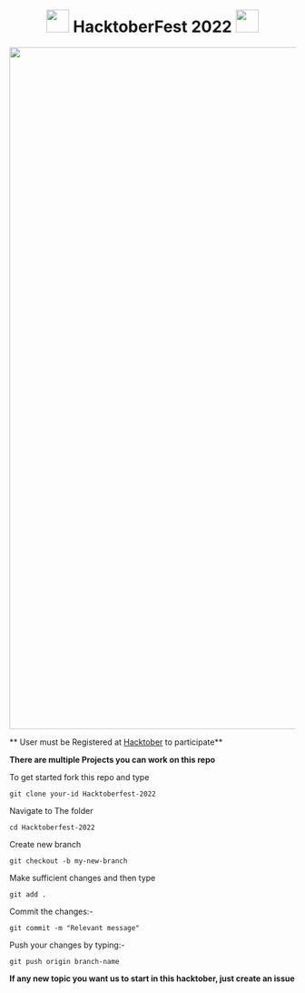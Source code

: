 <h1 align="center"> <img src= "https://octodex.github.com/images/original.png" width= "40" /> HacktoberFest 2022 <img src= "https://octodex.github.com/images/original.png" width= "40" /> </h1>



<div align="center">

<img src= "https://res.cloudinary.com/practicaldev/image/fetch/s--ds97LCK---/c_imagga_scale,f_auto,fl_progressive,h_420,q_auto,w_1000/https://dev-to-uploads.s3.amazonaws.com/uploads/articles/ymlmr15l83rrjq8natft.jpg" width= "1200"/>
</div>

** User must be Registered at [Hacktober](https://hacktoberfest.com/) to participate**

**There are multiple Projects you can work on this repo**

To get started fork this repo and type

```
git clone your-id Hacktoberfest-2022
```

Navigate to The folder

```
cd Hacktoberfest-2022
```

Create new branch

```
git checkout -b my-new-branch
```

Make sufficient changes and then type

```
git add .
```

Commit the changes:-
 
```
git commit -m "Relevant message"
```

Push your changes by typing:-

```
git push origin branch-name
```

**If any new topic you want us to start in this hacktober, just create an issue**
